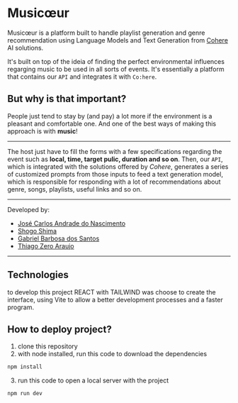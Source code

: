 # Musicœur

Musicœur is a platform built to handle playlist generation and genre recommendation using Language Models and Text Generation from [Cohere](https://cohere.com/) AI solutions.

It's built on top of the ideia of finding the perfect environmental influences regarging music to be used in all sorts of events. It's essentially a platform that contains our `API` and integrates it with `Co:here`.

## But why is that important?

People just tend to stay by (and pay) a lot more if the environment is a pleasant and comfortable one. And one of the best ways of making this approach is with **music**!

---

The host just have to fill the forms with a few specifications regarding the event such as **local, time, target pulic, duration and so on**. Then, our `API`, which is integrated with the solutions offered by *Cohere*, generates a series of customized prompts from those inputs to feed a text generation model, which is responsible for responding with a lot of recommendations about genre, songs, playlists, useful links and so on.

---

Developed by:

- [José Carlos Andrade do Nascimento](https://www.linkedin.com/in/jos%C3%A9-carlos-andrade-do-nascimento-71186421a/)
- [Shogo Shima](https://www.linkedin.com/in/shogo-shima-36022a212/)
- [Gabriel Barbosa dos Santos](https://github.com/GotemBarbosa/)
- [Thiago Zero Araujo](https://github.com/thzero0)

---

## Technologies

to develop this project REACT with TAILWIND was choose to create the interface, using Vite to allow a better development processes and a faster program.

## How to deploy project?

1. clone this repository
2. with node installed, run this code to download the dependencies

```bash
npm install 
```

3. run this code to open a local server with the project

```bash
npm run dev
```
